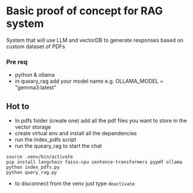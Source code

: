 # Basic proof of concept for RAG system

System that will use LLM and vectorDB to generate responses based on custom dataset of PDFs

### Pre req

- python & ollama
- in queary_rag add your model name e.g. OLLAMA_MODEL = "gemma3:latest"

## Hot to

- In pdfs folder (create one) add all the pdf files you want to store in the vector storage
- create virtual env and install all the dependencies
- run the index_pdfs script
- run the queary_rag to start the chat

```
source .venv/bin/activate
pip install langchain faiss-cpu sentence-transformers pypdf ollama
python index_pdfs.py
python query_rag.py
```

- to disconnect from the venv just type `deactivate`
